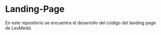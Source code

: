 # Landing-Page
En este repositorio se encuentra el desarrollo del código del landing page de LexMedd.
